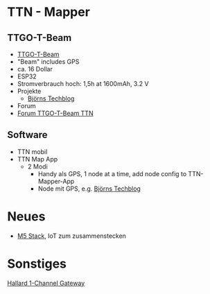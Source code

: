# TTN - Mapper
## TTGO-T-Beam
* [TTGO-T-Beam](https://github.com/LilyGO/TTGO-T-Beam)
* "Beam" includes GPS
* ca. 16 Dollar
* ESP32
* Stromverbrauch hoch: 1,5h at 1600mAh, 3.2 V
* Projekte
  * [Björns Techblog](https://www.bjoerns-techblog.de/2018/10/ttgo-t-beam-kompakter-knochen-zum-mappen/)
 * Forum
  * [Forum TTGO-T-Beam TTN](https://www.thethingsnetwork.org/forum/t/ttgo-t-beam/15297)

## Software
* TTN mobil
* TTN Map App
  * 2 Modi
    * Handy als GPS, 1 node at a time, add node config to TTN-Mapper-App
    * Node mit GPS, e.g. [Björns Techblog](https://www.bjoerns-techblog.de/2018/10/ttgo-t-beam-kompakter-knochen-zum-mappen/)

# Neues 
* [M5 Stack](https://m5stack.com/), IoT zum zusammenstecken

# Sonstiges
[Hallard 1-Channel Gateway](https://github.com/hallard/ESP-1ch-Gateway)